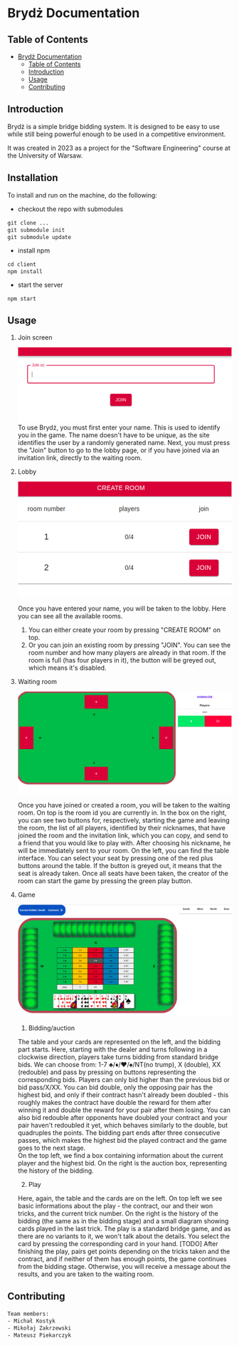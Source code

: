 # Brydż Documentation

## Table of Contents
- [Brydż Documentation](#brydż-documentation)
  - [Table of Contents](#table-of-contents)
  - [Introduction](#introduction)
  - [Usage](#usage)
  - [Contributing](#contributing)

## Introduction
Brydż is a simple bridge bidding system. It is designed to be easy to use while still being powerful enough to be used in a competitive environment.

It was created in 2023 as a project for the "Software Engineering" course at the University of Warsaw.

## Installation

To install and run on the machine, do the following:
* checkout the repo with submodules
```console
git clone ...
git submodule init
git submodule update
```
* install npm
```console
cd client
npm install
```
* start the server
```console
npm start
```

## Usage
1. Join screen
   
    ![Enter name](Documentation/EnterName.png)
    To use Brydż, you must first enter your name. This is used to identify you in the game. The name doesn't have to be unique, as the site identifies the user by a randomly generated name. Next, you must press the "Join" button to go to the lobby page, or if you have joined via an invitation link, directly to the waiting room.

2. Lobby
   
    ![Lobby](Documentation/Lobby.png)

    Once you have entered your name, you will be taken to the lobby. Here you can see all the available rooms.
    1. You can either create your room by pressing "CREATE ROOM" on top.
    2. Or you can join an existing room by pressing "JOIN". You can see the room number and how many players are already in that room. If the room is full (has four players in it), the button will be greyed out, which means it's disabled.

3. Waiting room

    ![Waiting room](Documentation/WaitingRoom.png)

    Once you have joined or created a room, you will be taken to the waiting room. On top is the room id you are currently in. In the box on the right, you can see two buttons for, respectively, starting the game and leaving the room, the list of all players, identified by their nicknames, that have joined the room and the invitation link, which you can copy, and send to a friend that you would like to play with. After choosing his nickname, he will be immediately sent to your room.
    On the left, you can find the table interface. You can select your seat by pressing one of the red plus buttons around the table. If the button is greyed out, it means that the seat is already taken. Once all seats have been taken, the creator of the room can start the game by pressing the green play button.

4. Game

    ![Game](Documentation/GameTable.png)

    1. Bidding/auction

    The table and your cards are represented on the left, and the bidding part starts.
    Here, starting with the dealer and turns following in a clockwise direction, players take turns bidding from standard bridge bids. We can choose from: 1-7 ♣/♦/♥/♠/NT(no trump), X (double), XX (redouble) and pass by pressing on buttons representing the corresponding bids. Players can only bid higher than the previous bid or bid pass/X/XX. You can bid double, only the opposing pair has the highest bid, and only if their contract hasn't already been doubled - this roughly makes the contract have double the reward for them after winning it and double the reward for your pair after them losing. You can also bid redouble after opponents have doubled your contract and your pair haven't redoubled it yet, which behaves similarly to the double, but quadruples the points. The bidding part ends after three consecutive passes, which makes the highest bid the played contract and the game goes to the next stage.   
    On the top left, we find a box containing information about the current player and the highest bid. On the right is the auction box, representing the history of the bidding. 

    2. Play
    
    Here, again, the table and the cards are on the left. On top left we see basic informations about the play - the contract, our and their won tricks, and the current trick number. On the right is the history of the bidding (the same as in the bidding stage) and a small diagram showing cards played in the last trick.
    The play is a standard bridge game, and as there are no variants to it, we won't talk about the details. You select the card by pressing the corresponding card in your hand. [TODO] After finishing the play, pairs get points depending on the tricks taken and the contract, and if neither of them has enough points, the game continues from the bidding stage. Otherwise, you will receive a message about the results, and you are taken to the waiting room.

## Contributing
    Team members:
    - Michał Kostyk
    - Mikołaj Zakrzewski
    - Mateusz Piekarczyk